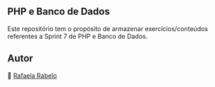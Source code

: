 ## PHP e Banco de Dados
Este repositório tem o propósito de armazenar exercícios/conteúdos referentes a Sprint 7 de PHP e Banco de Dados.

## Autor
👻 [Rafaela Rabelo](https://linkedin.com/in/rafaelarsouza)
